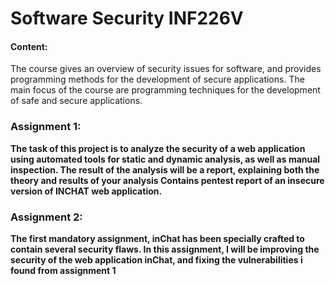 # Software Security  INF226V

#### Content:
The course gives an overview of security issues for software, and provides programming methods for the development of secure applications. The main focus of the course are programming techniques for the development of safe and secure applications.

### Assignment 1: 
**The task of this project is to analyze the security of a web application using automated tools for static and dynamic analysis, as well as manual inspection.
The result  of the analysis will be a report, explaining both the theory and results of your analysis 
Contains pentest report of an insecure version of INCHAT web application.**


### Assignment 2: 
**The first mandatory assignment, inChat has been specially crafted to contain several security flaws.
In this assignment, I will be improving the security of the web application inChat, and fixing the vulnerabilities i found from assignment 1**
